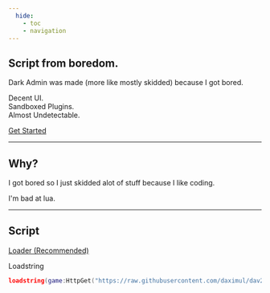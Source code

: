 ```yaml
---
  hide:
    - toc
    - navigation
---
```


<link rel="stylesheet" href="assets/index.css">
<script src="assets/index.js"></script>

<link rel="stylesheet" href="assets/index.css">
<script src="assets/index.js"></script>

<section class="fusion-home-landing">
    <h1>Script from boredom.</h1>
    <p>
        Dark Admin was made (more like mostly skidded) because I got bored.
    </p>
    <p>
        Decent UI.<br>
        Sandboxed Plugins.<br>
        Almost Undetectable.
    </p>
    <nav>
        <a href="tutorials/" class="arrow-link">Get Started</a>
    </nav>
</section>

-----

<section class="fusion-home-float">
    <h2>Why?</h2>
    <p>
        I got bored so I just skidded alot of stuff because I like coding.
    </p>
    <p>
        I'm bad at lua.
    </p>
</section>

-----

<section class="fusion-home-float">
    <h2>Script</h2>
    <nav>
        <a href="https://raw.githubusercontent.com/daximul/dav2/main/loadstring/loader.lua" class="arrow-link">Loader (Recommended)</a>
    </nav>
</section>

Loadstring
```Lua
loadstring(game:HttpGet("https://raw.githubusercontent.com/daximul/dav2/main/loadstring/loader.lua"))()
```

